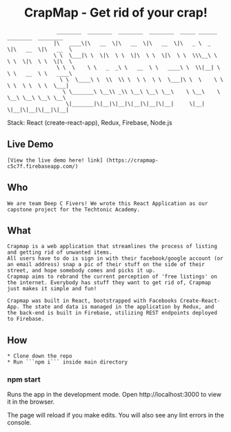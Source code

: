 ## <h1 align="center">CrapMap - Get rid of your crap!</h1>

                    ________  ________  ________  ________  _____ ______   ________  ________   
                   |\   ____\|\   __  \|\   __  \|\   __  \|\   _ \  _   \|\   __  \|\   __  \  
                   \ \  \___|\ \  \|\  \ \  \|\  \ \  \|\  \ \  \\\__\ \  \ \  \|\  \ \  \|\  \ 
                    \ \  \    \ \   _  _\ \   __  \ \   ____\ \  \\|__| \  \ \   __  \ \   ____\
                     \ \  \____\ \  \\  \\ \  \ \  \ \  \___|\ \  \    \ \  \ \  \ \  \ \  \___|
                      \ \_______\ \__\\ _\\ \__\ \__\ \__\    \ \__\    \ \__\ \__\ \__\ \__\   
                       \|_______|\|__|\|__|\|__|\|__|\|__|     \|__|     \|__|\|__|\|__|\|__|   
                       
Stack: React (create-react-app), Redux, Firebase, Node.js

## Live Demo

    [View the live demo here! link] (https://crapmap-c5c7f.firebaseapp.com/)

## Who

    We are team Deep C Fivers! We wrote this React Application as our capstone project for the Techtonic Academy.

## What

    Crapmap is a web application that streamlines the process of listing and getting rid of unwanted items. 
    All users have to do is sign in with their facebook/google account (or an email address) snap a pic of their stuff on the side of their street, and hope somebody comes and picks it up.
    Crapmap aims to rebrand the current perception of 'free listings' on the internet. Everybody has stuff they want to get rid of, Crapmap just makes it simple and fun!

    Crapmap was built in React, bootstrapped with Facebooks Create-React-App. The state and data is managed in the application by Redux, and the back-end is built in Firebase, utilizing REST endpoints deployed to Firebase.

## How 

    * Clone down the repo
    * Run ```npm i``` inside main directory
    
### npm start

Runs the app in the development mode.
Open http://localhost:3000 to view it in the browser.

The page will reload if you make edits.
You will also see any lint errors in the console.

